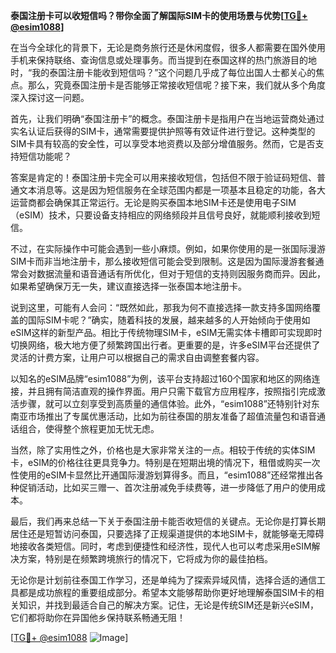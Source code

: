 **泰国注册卡可以收短信吗？带你全面了解国际SIM卡的使用场景与优势[[TG💪+ @esim1088](https://t.me/s/esim1088)]**

在当今全球化的背景下，无论是商务旅行还是休闲度假，很多人都需要在国外使用手机来保持联络、查询信息或处理事务。而当提到在泰国这样的热门旅游目的地时，“我的泰国注册卡能收到短信吗？”这个问题几乎成了每位出国人士都关心的焦点。那么，究竟泰国注册卡是否能够正常接收短信呢？接下来，我们就从多个角度深入探讨这一问题。

首先，让我们明确“泰国注册卡”的概念。泰国注册卡是指用户在当地运营商处通过实名认证后获得的SIM卡，通常需要提供护照等有效证件进行登记。这种类型的SIM卡具有较高的安全性，可以享受本地资费以及部分增值服务。然而，它是否支持短信功能呢？

答案是肯定的！泰国注册卡完全可以用来接收短信，包括但不限于验证码短信、普通文本消息等。这是因为短信服务在全球范围内都是一项基本且稳定的功能，各大运营商都会确保其正常运行。无论是购买泰国本地SIM卡还是使用电子SIM（eSIM）技术，只要设备支持相应的网络频段并且信号良好，就能顺利接收到短信。

不过，在实际操作中可能会遇到一些小麻烦。例如，如果你使用的是一张国际漫游SIM卡而非当地注册卡，那么接收短信可能会受到限制。这是因为国际漫游套餐通常会对数据流量和语音通话有所优化，但对于短信的支持则因服务商而异。因此，如果希望确保万无一失，建议直接选择一张泰国本地注册卡。

说到这里，可能有人会问：“既然如此，那我为何不直接选择一款支持多国网络覆盖的国际SIM卡呢？”确实，随着科技的发展，越来越多的人开始倾向于使用如eSIM这样的新型产品。相比于传统物理SIM卡，eSIM无需实体卡槽即可实现即时切换网络，极大地方便了频繁跨国出行者。更重要的是，许多eSIM平台还提供了灵活的计费方案，让用户可以根据自己的需求自由调整套餐内容。

以知名的eSIM品牌“esim1088”为例，该平台支持超过160个国家和地区的网络连接，并且拥有简洁直观的操作界面。用户只需下载官方应用程序，按照指引完成激活步骤，就可以立刻享受到高质量的通信体验。此外，“esim1088”还特别针对东南亚市场推出了专属优惠活动，比如为前往泰国的朋友准备了超值流量包和语音通话组合，使得整个旅程更加无忧无虑。

当然，除了实用性之外，价格也是大家非常关注的一点。相较于传统的实体SIM卡，eSIM的价格往往更具竞争力。特别是在短期出境的情况下，租借或购买一次性使用的eSIM卡显然比开通国际漫游划算得多。而且，“esim1088”还经常推出各种促销活动，比如买三赠一、首次注册减免手续费等，进一步降低了用户的使用成本。

最后，我们再来总结一下关于泰国注册卡能否收短信的关键点。无论你是打算长期居住还是短暂访问泰国，只要选择了正规渠道提供的本地SIM卡，就能够毫无障碍地接收各类短信。同时，考虑到便捷性和经济性，现代人也可以考虑采用eSIM解决方案，特别是在频繁跨境旅行的情况下，它将成为你的最佳拍档。

无论你是计划前往泰国工作学习，还是单纯为了探索异域风情，选择合适的通信工具都是成功旅程的重要组成部分。希望本文能够帮助你更好地理解泰国SIM卡的相关知识，并找到最适合自己的解决方案。记住，无论是传统SIM还是新兴eSIM，它们都将助你在异国他乡保持联系畅通无阻！

[[TG💪+ @esim1088](https://t.me/s/esim1088) ![Image](https://i.postimg.cc/4NQfJmqS/Snipaste-2025-05-13-00-14-12.png)]